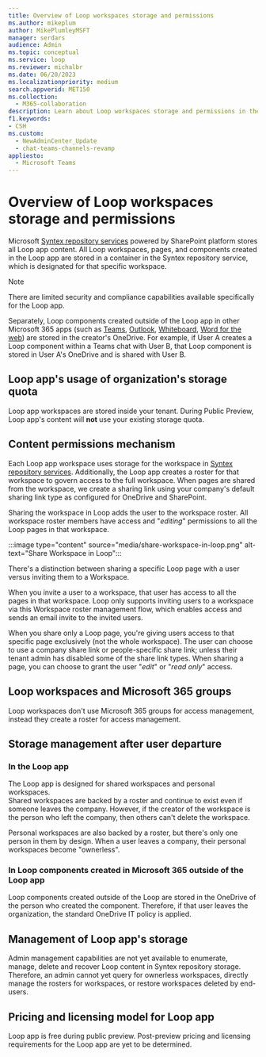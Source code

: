 ```yaml
---
title: Overview of Loop workspaces storage and permissions
ms.author: mikeplum
author: MikePlumleyMSFT
manager: serdars
audience: Admin
ms.topic: conceptual
ms.service: loop
ms.reviewer: michalbr
ms.date: 06/20/2023
ms.localizationpriority: medium
search.appverid: MET150
ms.collection: 
  - M365-collaboration
description: Learn about Loop workspaces storage and permissions in the Microsoft 365 ecosystem.
f1.keywords:
- CSH
ms.custom: 
  - NewAdminCenter_Update
  - chat-teams-channels-revamp
appliesto: 
  - Microsoft Teams
---
```


# Overview of Loop workspaces storage and permissions

Microsoft [Syntex repository services](https://devblogs.microsoft.com/microsoft365dev/introducing-syntex-repository-services-microsoft-365-superpowers-for-your-app/) powered by SharePoint platform stores all Loop app content. All Loop workspaces, pages, and components created in the Loop app are stored in a container in the Syntex repository service, which is designated for that specific workspace.

> [!NOTE]
> There are limited security and compliance capabilities available specifically for the Loop app.

Separately, Loop components created outside of the Loop app in other Microsoft 365 apps (such as [Teams](https://support.microsoft.com/office/first-things-to-know-about-loop-components-in-microsoft-teams-ee2a584b-5785-4dd6-8a2d-956131a29c81), [Outlook](https://support.microsoft.com/office/use-loop-components-in-outlook-9b47c279-011d-4042-bd7f-8bbfca0cb136), [Whiteboard](https://support.microsoft.com/office/loop-components-in-whiteboard-c5f08f54-995e-473e-be6e-7f92555da347), [Word for the web](https://support.microsoft.com/office/use-loop-components-in-word-for-the-web-645cc20d-5c98-4bdb-b559-380c5a27c5e5)) are stored in the creator's OneDrive. For example, if User A creates a Loop component within a Teams chat with User B, that Loop component is stored in User A's OneDrive and is shared with User B.

## Loop app's usage of organization's storage quota

Loop app workspaces are stored inside your tenant. During Public Preview, Loop app's content will **not** use your existing storage quota.

## Content permissions mechanism

Each Loop app workspace uses storage for the workspace in [Syntex repository services](https://devblogs.microsoft.com/microsoft365dev/introducing-syntex-repository-services-microsoft-365-superpowers-for-your-app/). Additionally, the Loop app creates a roster for that workspace to govern access to the full workspace. When pages are shared from the workspace, we create a sharing link using your company's default sharing link type as configured for OneDrive and SharePoint.

Sharing the workspace in Loop adds the user to the workspace roster. All workspace roster members have access and "*editing*" permissions to all the Loop pages in that workspace.

:::image type="content" source="media/share-workspace-in-loop.png" alt-text="Share Workspace in Loop":::

There's a distinction between sharing a specific Loop page with a user versus inviting them to a Workspace.

When you invite a user to a workspace, that user has access to all the pages in that workspace. Loop only supports inviting users to a workspace via this Workspace roster management flow, which enables access and sends an email invite to the invited users.

When you share only a Loop page, you're giving users access to that specific page exclusively (not the whole workspace). The user can choose to use a company share link or people-specific share link; unless their tenant admin has disabled some of the share link types. When sharing a page, you can choose to grant the user "*edit*" or "*read only*" access.

## Loop workspaces and Microsoft 365 groups

Loop workspaces don't use Microsoft 365 groups for access management, instead they create a roster for access management.

## Storage management after user departure

### In the Loop app

The Loop app is designed for shared workspaces and personal workspaces.</br>
Shared workspaces are backed by a roster and continue to exist even if someone leaves the company. However, if the creator of the workspace is the person who left the company, then others can't delete the workspace. 

Personal workspaces are also backed by a roster, but there's only one person in them by design. When a user leaves a company, their personal workspaces become "ownerless".

### In Loop components created in Microsoft 365 outside of the Loop app

Loop components created outside of the Loop are stored in the OneDrive of the person who created the component. Therefore, if that user leaves the organization, the standard OneDrive IT policy is applied.

## Management of Loop app's storage

Admin management capabilities are not yet available to enumerate, manage, delete and recover Loop content in Syntex repository storage. Therefore, an admin cannot yet query for ownerless workspaces, directly manage the rosters for workspaces, or restore workspaces deleted by end-users.

## Pricing and licensing model for Loop app

Loop app is free during public preview. Post-preview pricing and licensing requirements for the Loop app are yet to be determined.
